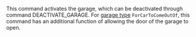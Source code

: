 This command activates the garage, which can be deactivated through command DEACTIVATE_GARAGE. For [garage type](/#/gta3/enums/GarageType) `ForCarToComeOutOf`, this command has an additional function of allowing the door of the garage to open.
